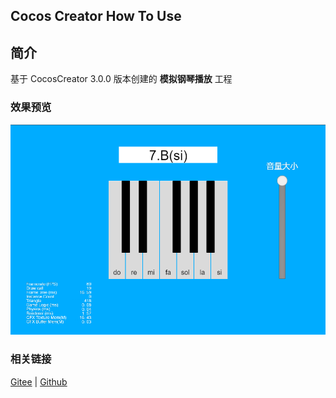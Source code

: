 ## Cocos Creator How To Use

## 简介

基于 CocosCreator 3.0.0 版本创建的 **模拟钢琴播放** 工程

### 效果预览
![image](../../image/202203/2022030211.png)

### 相关链接
[Gitee](https://gitee.com/mirrors_cocos-creator/test-cases-3d/tree/v3.0/assets/cases/audio) | [Github](https://github.com/cocos-creator/test-cases-3d/tree/v3.0/assets/cases/audio)